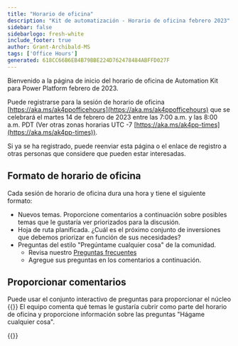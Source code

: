 ```yaml
---
title: "Horario de oficina"
description: "Kit de automatización - Horario de oficina febrero 2023"
sidebar: false
sidebarlogo: fresh-white
include_footer: true
author: Grant-Archibald-MS
tags: ['Office Hours']
generated: 618CC66B6EB4B79BBE224D762478484ABFFD027F
---
```


Bienvenido a la página de inicio del horario de oficina de Automation Kit para Power Platform febrero de 2023.

Puede registrarse para la sesión de horario de oficina [https://aka.ms/ak4ppofficehours](https://aka.ms/ak4ppofficehours) que se celebrará el martes 14 de febrero de 2023 entre las 7:00 a.m. y las 8:00 a.m. PDT (Ver otras zonas horarias UTC -7 [https://aka.ms/ak4pp-times](https://aka.ms/ak4pp-times)).

Si ya se ha registrado, puede reenviar esta página o el enlace de registro a otras personas que considere que pueden estar interesadas.

## Formato de horario de oficina

Cada sesión de horario de oficina dura una hora y tiene el siguiente formato:

- Nuevos temas. Proporcione comentarios a continuación sobre posibles temas que le gustaría ver priorizados para la discusión.
- Hoja de ruta planificada. ¿Cuál es el próximo conjunto de inversiones que debemos priorizar en función de sus necesidades?
- Preguntas del estilo "Pregúntame cualquier cosa" de la comunidad.
    - Revisa nuestro [Preguntas frecuentes](/es/frequently-asked-questions)
    - Agregue sus preguntas en los comentarios a continuación.

## Proporcionar comentarios

Puede usar el conjunto interactivo de preguntas para proporcionar el núcleo {{<product-name>}} El equipo comenta qué temas le gustaría cubrir como parte del horario de oficina y proporcione información sobre las preguntas "Hágame cualquier cosa".

{{<questions name="/content/es/office-hours/november-2022.json" completed="Gracias por completar sus comentarios" showNavigationButtons="false" locale="es">}}
